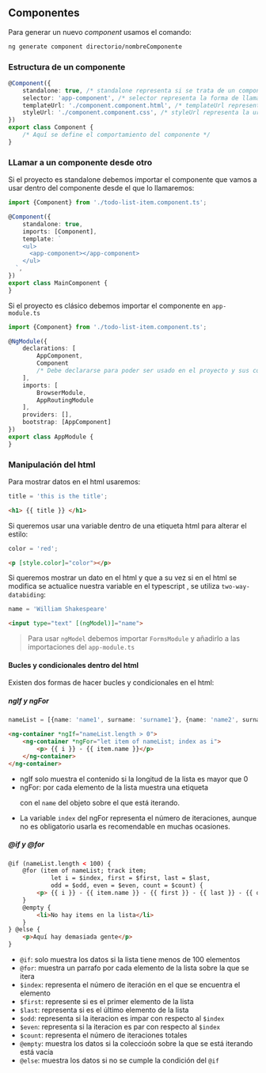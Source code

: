 ## Componentes

Para generar un nuevo *component* usamos el comando:

```sh
ng generate component directorio/nombreComponente
```

### Estructura de un componente

```typescript
@Component({
    standalone: true, /* standalone representa si se trata de un componente standalone o clásico en caso de no aparecer */
    selector: 'app-component', /* selector representa la forma de llamar al componente desde el html de otro */
    templateUrl: './component.component.html', /* templateUrl representa la url donde se ubica la template del componente */
    styleUrl: './component.component.css', /* styleUrl representa la url donde se ubica el archivo que define los estilos del componente */
})
export class Component {
    /* Aquí se define el comportamiento del componente */
}
```

### LLamar a un componente desde otro

Si el proyecto es standalone debemos importar el componente que vamos a usar dentro del componente desde el que lo
llamaremos:

```typescript
import {Component} from './todo-list-item.component.ts';

@Component({
    standalone: true,
    imports: [Component],
    template: `
    <ul>
      <app-component></app-component>
    </ul>
  `,
})
export class MainComponent {
}
```

Si el proyecto es clásico debemos importar el componente en `app-module.ts`

```typescript
import {Component} from './todo-list-item.component.ts';

@NgModule({
    declarations: [
        AppComponent,
        Component
        /* Debe declararse para poder ser usado en el proyecto y sus componentes */
    ],
    imports: [
        BrowserModule,
        AppRoutingModule
    ],
    providers: [],
    bootstrap: [AppComponent]
})
export class AppModule {
}
```

### Manipulación del html

Para mostrar datos en el html usaremos:

```typescript
title = 'this is the title';
```

```html
<h1> {{ title }} </h1>
```

Si queremos usar una variable dentro de una etiqueta html para alterar el estilo:

```typescript
color = 'red';
```

```html
<p [style.color]="color"></p>
```

Si queremos mostrar un dato en el html y que a su vez si en el html se modifica se actualice nuestra variable en el typescript
, se utiliza `two-way-databiding`:

```typescript
name = 'William Shakespeare'
```

```html
<input type="text" [(ngModel)]="name">
```

> Para usar `ngModel` debemos importar `FormsModule` y añadirlo a las importaciones del `app-module.ts`

#### Bucles y condicionales dentro del html

Existen dos formas de hacer bucles y condicionales en el html:

##### ngIf y ngFor

```typescript
nameList = [{name: 'name1', surname: 'surname1'}, {name: 'name2', surname: 'surname2'}];
```

```html
<ng-container *ngIf="nameList.length > 0">
    <ng-container *ngFor="let item of nameList; index as i">
        <p> {{ i }} - {{ item.name }}</p>
    </ng-container>
</ng-container>
```

- ngIf solo muestra el contenido si la longitud de la lista es mayor que 0
- ngFor: por cada elemento de la lista muestra una etiqueta <p> con el `name` del objeto sobre el que está iterando. 
- La variable `index` del ngFor representa el número de iteraciones, aunque no es obligatorio usarla es recomendable en muchas ocasiones.

##### @if y @for

```html
@if (nameList.length < 100) {      
    @for (item of nameList; track item; 
            let i = $index, first = $first, last = $last, 
            odd = $odd, even = $even, count = $count) {
        <p> {{ i }} - {{ item.name }} - {{ first }} - {{ last }} - {{ odd }} - {{ even }} - {{ count }} </p>
    }  
    @empty {
        <li>No hay items en la lista</li>
    }
} @else {      
    <p>Aquí hay demasiada gente</p>    
}
```

- `@if`: solo muestra los datos si la lista tiene menos de 100 elementos
- `@for`: muestra un parrafo por cada elemento de la lista sobre la que se itera
- `$index`: representa el número de iteración en el que se encuentra el elemento
- `$first`: represente si es el primer elemento de la lista
- `$last`: representa si es el último elemento de la lista
- `$odd`: representa si la iteracion es impar con respecto al `$index`
- `$even`: representa si la iteracion es par con respecto al `$index`
- `$count`: representa el número de iteraciones totales
- `@empty`: muestra los datos si la coleccioón sobre la que se está iterando está vacía
- `@else`: muestra los datos si no se cumple la condición del `@if`






















